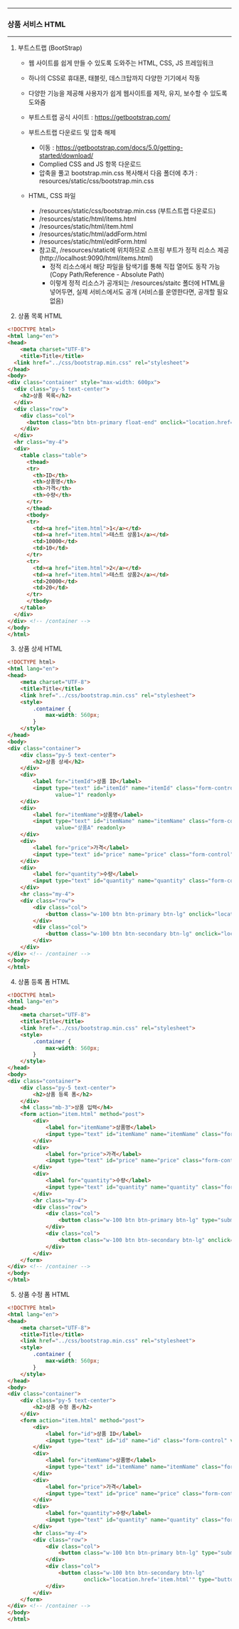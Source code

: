 -----
### 상품 서비스 HTML
-----
1. 부트스트랩 (BootStrap)
   - 웹 사이트를 쉽게 만들 수 있도록 도와주는 HTML, CSS, JS 프레임워크
   - 하나의 CSS로 휴대폰, 태블릿, 데스크탑까지 다양한 기기에서 작동
   - 다양한 기능을 제공해 사용자가 쉽게 웹사이트를 제작, 유지, 보수할 수 있도록 도와줌

   - 부트스트랩 공식 사이트 : https://getbootstrap.com/
   - 부트스트랩 다운로드 및 압축 해제
     + 이동 : https://getbootstrap.com/docs/5.0/getting-started/download/
     + Complied CSS and JS 항목 다운로드
     + 압축을 풀고 bootstrap.min.css 복사해서 다음 폴더에 추가 : resources/static/css/bootstrap.min.css

   - HTML, CSS 파일
     + /resources/static/css/bootstrap.min.css (부트스트랩 다운로드)
     + /resources/static/html/items.html
     + /resources/static/html/item.html
     + /resources/static/html/addForm.html
     + /resources/static/html/editForm.html
     + 참고로, /resources/static에 위치하므로 스프링 부트가 정적 리소스 제공 (http://localhost:9090/html/items.html)
       * 정적 리소스에서 해당 파일을 탐색기를 통해 직접 열어도 동작 가능 (Copy Path/Reference - Absolute Path)
       * 이렇게 정적 리소스가 공개되는 /resources/staitc 폴더에 HTML을 넣어두면, 실제 서비스에서도 공개 (서비스를 운영한다면, 공개할 필요 없음)

2. 상품 목록 HTML
```html
<!DOCTYPE html>
<html lang="en">
<head>
    <meta charset="UTF-8">
    <title>Title</title>
  <link href="../css/bootstrap.min.css" rel="stylesheet">
</head>
<body>
<div class="container" style="max-width: 600px">
  <div class="py-5 text-center">
    <h2>상품 목록</h2>
  </div>
  <div class="row">
    <div class="col">
      <button class="btn btn-primary float-end" onclick="location.href='addForm.html'" type="button">상품 등록</button>
    </div>
  </div>
  <hr class="my-4">
  <div>
    <table class="table">
      <thead>
      <tr>
        <th>ID</th>
        <th>상품명</th>
        <th>가격</th>
        <th>수량</th>
      </tr>
      </thead>
      <tbody>
      <tr>
        <td><a href="item.html">1</a></td>
        <td><a href="item.html">테스트 상품1</a></td>
        <td>10000</td>
        <td>10</td>
      </tr>
      <tr>
        <td><a href="item.html">2</a></td>
        <td><a href="item.html">테스트 상품2</a></td>
        <td>20000</td>
        <td>20</td>
      </tr>
      </tbody>
    </table>
  </div>
</div> <!-- /container -->
</body>
</html>
```

3. 상품 상세 HTML
```html
<!DOCTYPE html>
<html lang="en">
<head>
    <meta charset="UTF-8">
    <title>Title</title>
    <link href="../css/bootstrap.min.css" rel="stylesheet">
    <style>
        .container {
            max-width: 560px;
        }
    </style>
</head>
<body>
<div class="container">
    <div class="py-5 text-center">
        <h2>상품 상세</h2>
    </div>
    <div>
        <label for="itemId">상품 ID</label>
        <input type="text" id="itemId" name="itemId" class="form-control"
               value="1" readonly>
    </div>
    <div>
        <label for="itemName">상품명</label>
        <input type="text" id="itemName" name="itemName" class="form-control"
               value="상품A" readonly>
    </div>
    <div>
        <label for="price">가격</label>
        <input type="text" id="price" name="price" class="form-control" value="10000" readonly>
    </div>
    <div>
        <label for="quantity">수량</label>
        <input type="text" id="quantity" name="quantity" class="form-control" value="10" readonly>
    </div>
    <hr class="my-4">
    <div class="row">
        <div class="col">
            <button class="w-100 btn btn-primary btn-lg" onclick="location.href='editForm.html'" type="button">상품 수정</button>
        </div>
        <div class="col">
            <button class="w-100 btn btn-secondary btn-lg" onclick="location.href='items.html'" type="button">목록으로</button>
        </div>
    </div>
</div> <!-- /container -->
</body>
</html>
```

4. 상품 등록 폼 HTML
```html
<!DOCTYPE html>
<html lang="en">
<head>
    <meta charset="UTF-8">
    <title>Title</title>
    <link href="../css/bootstrap.min.css" rel="stylesheet">
    <style>
        .container {
            max-width: 560px;
        }
    </style>
</head>
<body>
<div class="container">
    <div class="py-5 text-center">
        <h2>상품 등록 폼</h2>
    </div>
    <h4 class="mb-3">상품 입력</h4>
    <form action="item.html" method="post">
        <div>
            <label for="itemName">상품명</label>
            <input type="text" id="itemName" name="itemName" class="form-control" placeholder="이름을 입력하세요">
        </div>
        <div>
            <label for="price">가격</label>
            <input type="text" id="price" name="price" class="form-control" placeholder="가격을 입력하세요">
        </div>
        <div>
            <label for="quantity">수량</label>
            <input type="text" id="quantity" name="quantity" class="form-control" placeholder="수량을 입력하세요">
        </div>
        <hr class="my-4">
        <div class="row">
            <div class="col">
                <button class="w-100 btn btn-primary btn-lg" type="submit">상품 등록</button>
            </div>
            <div class="col">
                <button class="w-100 btn btn-secondary btn-lg" onclick="location.href='items.html'" type="button">취소</button>
            </div>
        </div>
    </form>
</div> <!-- /container -->
</body>
</html>
```

5. 상품 수정 폼 HTML
```html
<!DOCTYPE html>
<html lang="en">
<head>
    <meta charset="UTF-8">
    <title>Title</title>
    <link href="../css/bootstrap.min.css" rel="stylesheet">
    <style>
        .container {
            max-width: 560px;
        }
    </style>
</head>
<body>
<div class="container">
    <div class="py-5 text-center">
        <h2>상품 수정 폼</h2>
    </div>
    <form action="item.html" method="post">
        <div>
            <label for="id">상품 ID</label>
            <input type="text" id="id" name="id" class="form-control" value="1" readonly>
        </div>
        <div>
            <label for="itemName">상품명</label>
            <input type="text" id="itemName" name="itemName" class="form-control" value="상품A">
        </div>
        <div>
            <label for="price">가격</label>
            <input type="text" id="price" name="price" class="form-control" value="10000">
        </div>
        <div>
            <label for="quantity">수량</label>
            <input type="text" id="quantity" name="quantity" class="form-control" value="10">
        </div>
        <hr class="my-4">
        <div class="row">
            <div class="col">
                <button class="w-100 btn btn-primary btn-lg" type="submit">저장</button>
            </div>
            <div class="col">
                <button class="w-100 btn btn-secondary btn-lg"
                        onclick="location.href='item.html'" type="button">취소</button>
            </div>
        </div>
    </form>
</div> <!-- /container -->
</body>
</html>
```

